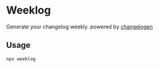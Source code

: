 # Weeklog

Generate your changelog weekly. powered by [changelogen](https://github.com/unjs/changelogen)

## Usage

```sh
npx weeklog
```

